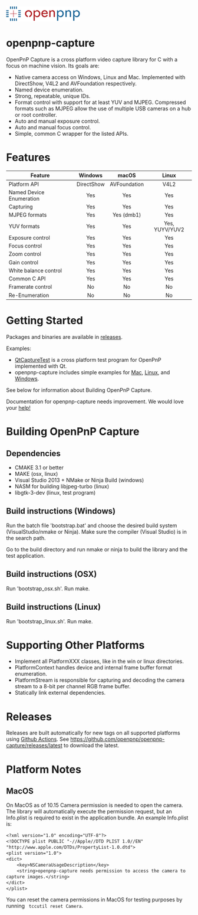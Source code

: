 ![OpenPNP Logo](https://raw.githubusercontent.com/openpnp/openpnp-logo/develop/logo_small.png)

# openpnp-capture
OpenPnP Capture is a cross platform video capture library for C with a focus on machine vision. Its goals are:

* Native camera access on Windows, Linux and Mac. Implemented with DirectShow, V4L2 and AVFoundation respectively.
* Named device enumeration.
* Strong, repeatable, unique IDs.
* Format control with support for at least YUV and MJPEG. Compressed formats such as MJPEG allow the use of multiple USB cameras on a hub or root controller.
* Auto and manual exposure control.
* Auto and manual focus control.
* Simple, common C wrapper for the listed APIs.


# Features
| Feature                  |  Windows   |    macOS     |     Linux      |
| ------------------------ |:----------:|:------------:|:--------------:|
| Platform API             | DirectShow | AVFoundation |      V4L2      |
| Named Device Enumeration |    Yes     |     Yes      |      Yes       |
| Capturing                |    Yes     |     Yes      |      Yes       |
| MJPEG formats            |    Yes     |  Yes (dmb1)  |      Yes       |
| YUV formats              |    Yes     |     Yes      | Yes, YUYV/YUV2 |
| Exposure control         |    Yes     |     Yes      |      Yes       |
| Focus control            |    Yes     |     Yes      |      Yes       |
| Zoom control             |    Yes     |     Yes      |      Yes       |
| Gain control             |    Yes     |     Yes      |      Yes       |
| White balance control    |    Yes     |     Yes      |      Yes       |
| Common C API             |    Yes     |     Yes      |      Yes       |
| Framerate control        |     No     |      No      |       No       |
| Re-Enumeration           |     No     |      No      |       No       |


# Getting Started
Packages and binaries are available in [releases](https://github.com/openpnp/openpnp-capture/releases).

Examples:
  - [QtCaptureTest](./QtCaptureTest/) is a cross platform test program for OpenPnP implemented with Qt.
  - openpnp-capture includes simple examples for [Mac](./mac/tests/), [Linux](./linux/tests/), and [Windows](./win/tests/).

See below for information about Building OpenPnP Capture. 

Documentation for openpnp-capture needs improvement. We would love your [help!](https://github.com/openpnp/openpnp-capture/edit/master/README.md)


# Building OpenPnP Capture
## Dependencies
* CMAKE 3.1 or better
* MAKE (osx, linux)
* Visual Studio 2013 + NMake or Ninja Build (windows)
* NASM for building libjpeg-turbo (linux)
* libgtk-3-dev (linux, test program)

## Build instructions (Windows)
Run the batch file 'bootstrap.bat' and choose the desired build system (VisualStudio/nmake or Ninja). Make sure the compiler (Visual Studio) is in the search path. 

Go to the build directory and run nmake or ninja to build the library and the test application.

## Build instructions (OSX)
Run 'bootstrap_osx.sh'. Run make.

## Build instructions (Linux)
Run 'bootstrap_linux.sh'. Run make.


# Supporting Other Platforms
* Implement all PlatformXXX classes, like in the win or linux directories.
* PlatformContext handles device and internal frame buffer format enumeration.
* PlatformStream is responsible for capturing and decoding the camera stream to a 8-bit per channel RGB frame buffer.
* Statically link external dependencies.


# Releases
Releases are built automatically for new tags on all supported platforms using [Github Actions](https://github.com/openpnp/openpnp-capture/blob/master/.github/workflows/build.yml). See https://github.com/openpnp/openpnp-capture/releases/latest to download the latest.

# Platform Notes

## MacOS

On MacOS as of 10.15 Camera permission is needed to open the camera. The library will automatically
execute the permission request, but an Info.plist is required to exist in the application bundle.
An example Info.plist is:

```
<?xml version="1.0" encoding="UTF-8"?>
<!DOCTYPE plist PUBLIC "-//Apple//DTD PLIST 1.0//EN" "http://www.apple.com/DTDs/PropertyList-1.0.dtd">
<plist version="1.0">
<dict>
	<key>NSCameraUsageDescription</key>
	<string>openpnp-capture needs permission to access the camera to capture images.</string>
</dict>
</plist>
```

You can reset the camera permissions in MacOS for testing purposes by running ` tccutil reset Camera`.
